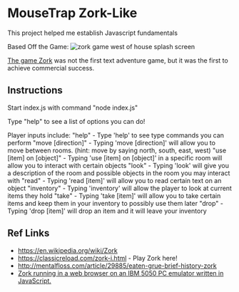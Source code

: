 # MouseTrap Zork-Like

This project helped me establish Javascript fundamentals

Based Off the Game:
![zork game west of house splash screen](https://res.cloudinary.com/btvca/image/upload/v1623935793/zork-west-of-house_ugpgww.jpg "Zork, West of House")

[The game Zork](https://en.wikipedia.org/wiki/Zork) was not the first text adventure game, but it was the first to achieve commercial success.

## Instructions

Start index.js with command "node index.js"

Type "help" to see a list of options you can do!

Player inputs include:
"help" - Type 'help' to see type commands you can perform
"move [direction]" - Typing 'move [direction]' will allow you to move between rooms. (hint: move by saying north, south, east, west)
"use [item] on [object]" - Typing 'use [item] on [object]' in a specific room will allow you to interact with certain objects
"look" - Typing 'look' will give you a description of the room and possible objects in the room you may interact with
"read" - Typing 'read [item]' will allow you to read certain text on an object
"inventory" - Typing 'inventory' will allow the player to look at current items they hold
"take" - Typing 'take [item]' will allow you to take certain items and keep them in your inventory to possibly use them later
"drop" - Typing 'drop [item]' will drop an item and it will leave your inventory


## Ref Links

* <https://en.wikipedia.org/wiki/Zork>
* <https://classicreload.com/zork-i.html> - Play Zork here!
* <http://mentalfloss.com/article/29885/eaten-grue-brief-history-zork>
* [Zork running in a web browser on an IBM 5050 PC emulator written in JavaScript.](https://www.pcjs.org/disks/pcx86/games/infocom/zork1/)
